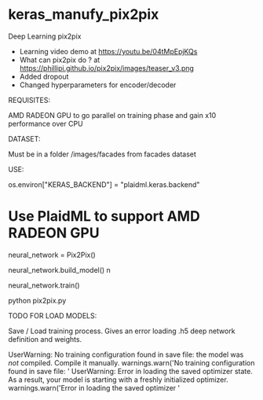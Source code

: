 # keras_manufy_pix2pix

Deep Learning pix2pix

- Learning video demo at https://youtu.be/04tMpEpjKQs
- What can pix2pix do ? at https://phillipi.github.io/pix2pix/images/teaser_v3.png
- Added dropout
- Changed hyperparameters for encoder/decoder

REQUISITES:

AMD RADEON GPU to go parallel on training phase and gain x10 performance over CPU

DATASET:

Must be in a folder /images/facades from facades dataset

USE:


os.environ["KERAS_BACKEND"] = "plaidml.keras.backend"

 # Use PlaidML to support AMD RADEON GPU
neural_network = Pix2Pix()

neural_network.build_model()
n


neural_network.train()



python pix2pix.py

TODO FOR LOAD MODELS:

Save / Load training process. Gives an error loading .h5 deep network definition and weights.

UserWarning: No training configuration found in save file: the model was *not* compiled. Compile it manually.
warnings.warn('No training configuration found in save file: '
UserWarning: Error in loading the saved optimizer state. As a result, your model is starting with a freshly initialized optimizer.
warnings.warn('Error in loading the saved optimizer '
